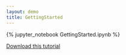 ```yaml
---
layout: demo
title: GettingStarted
---
```

{% jupyter_notebook GettingStarted.ipynb %}

[Download this tutorial](GettingStarted.ipynb)
